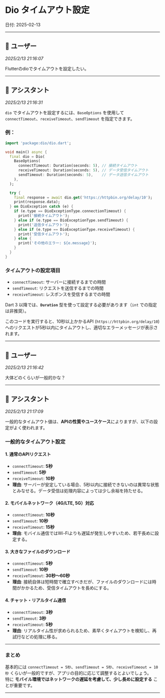 # Dio タイムアウト設定

日付: 2025-02-13

---

## 👤 ユーザー
*2025/2/13 21:16:07*

Flutterのdioでタイムアウトを設定したい。

---

## 🤖 アシスタント
*2025/2/13 21:16:31*

`dio` でタイムアウトを設定するには、`BaseOptions` を使用して `connectTimeout`、`receiveTimeout`、`sendTimeout` を指定できます。

### 例：
```dart
import 'package:dio/dio.dart';

void main() async {
  final dio = Dio(
    BaseOptions(
      connectTimeout: Duration(seconds: 5), // 接続タイムアウト
      receiveTimeout: Duration(seconds: 5), // データ受信タイムアウト
      sendTimeout: Duration(seconds: 5),    // データ送信タイムアウト
    ),
  );

  try {
    final response = await dio.get('https://httpbin.org/delay/10');
    print(response.data);
  } on DioException catch (e) {
    if (e.type == DioExceptionType.connectionTimeout) {
      print('接続タイムアウト');
    } else if (e.type == DioExceptionType.sendTimeout) {
      print('送信タイムアウト');
    } else if (e.type == DioExceptionType.receiveTimeout) {
      print('受信タイムアウト');
    } else {
      print('その他のエラー: ${e.message}');
    }
  }
}
```

### タイムアウトの設定項目
- `connectTimeout`: サーバーに接続するまでの時間
- `sendTimeout`: リクエストを送信するまでの時間
- `receiveTimeout`: レスポンスを受信するまでの時間

Dart 3 以降では、**`Duration`** 型を使って設定する必要があります（`int` での指定は非推奨）。

このコードを実行すると、10秒以上かかるAPI (`https://httpbin.org/delay/10`) へのリクエストが5秒以内にタイムアウトし、適切なエラーメッセージが表示されます。

---

## 👤 ユーザー
*2025/2/13 21:16:42*

大体どのくらいが一般的かな？

---

## 🤖 アシスタント
*2025/2/13 21:17:09*

一般的なタイムアウト値は、**APIの性質やユースケース**によりますが、以下の設定がよく使われます。

### **一般的なタイムアウト設定**
#### **1. 通常のAPIリクエスト**
- `connectTimeout`: **5秒**
- `sendTimeout`: **5秒**
- `receiveTimeout`: **10秒**
- **理由**: サーバーが安定している場合、5秒以内に接続できないのは異常な状態とみなせる。データ受信は処理内容によっては少し余裕を持たせる。

#### **2. モバイルネットワーク（4G/LTE, 5G）対応**
- `connectTimeout`: **10秒**
- `sendTimeout`: **10秒**
- `receiveTimeout`: **15秒**
- **理由**: モバイル通信ではWi-Fiよりも遅延が発生しやすいため、若干長めに設定する。

#### **3. 大きなファイルのダウンロード**
- `connectTimeout`: **5秒**
- `sendTimeout`: **10秒**
- `receiveTimeout`: **30秒〜60秒**
- **理由**: 接続自体は短時間で確立すべきだが、ファイルのダウンロードには時間がかかるため、受信タイムアウトを長めにする。

#### **4. チャット・リアルタイム通信**
- `connectTimeout`: **3秒**
- `sendTimeout`: **3秒**
- `receiveTimeout`: **5秒**
- **理由**: リアルタイム性が求められるため、素早くタイムアウトを検知し、再試行などの処理に移る。

---

### **まとめ**
基本的には `connectTimeout = 5秒`、`sendTimeout = 5秒`、`receiveTimeout = 10秒` くらいが一般的ですが、アプリの目的に応じて調整するとよいでしょう。  
特に **モバイル環境ではネットワークの遅延を考慮して、少し長めに設定する** ことが重要です。

---
